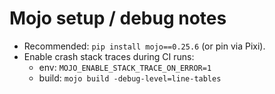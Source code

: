 # Mojo setup / debug notes

- Recommended: `pip install mojo==0.25.6` (or pin via Pixi).
- Enable crash stack traces during CI runs:
  - env: `MOJO_ENABLE_STACK_TRACE_ON_ERROR=1`
  - build: `mojo build -debug-level=line-tables`
